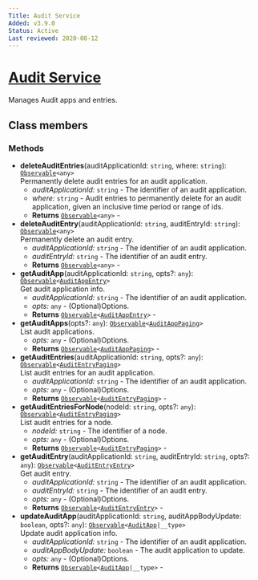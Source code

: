 ```yaml
---
Title: Audit Service
Added: v3.9.0
Status: Active
Last reviewed: 2020-08-12
---
```


# [Audit Service](../../../lib/content-services/src/lib/audit/audit.service.ts "Defined in audit.service.ts")

Manages Audit apps and entries.

## Class members

### Methods

-   **deleteAuditEntries**(auditApplicationId: `string`, where: `string`): [`Observable`](http://reactivex.io/documentation/observable.html)`<any>`<br/>
    Permanently delete audit entries for an audit application.
    -   _auditApplicationId:_ `string`  - The identifier of an audit application.
    -   _where:_ `string`  - Audit entries to permanently delete for an audit application, given an inclusive time period or range of ids.
    -   **Returns** [`Observable`](http://reactivex.io/documentation/observable.html)`<any>` - 
-   **deleteAuditEntry**(auditApplicationId: `string`, auditEntryId: `string`): [`Observable`](http://reactivex.io/documentation/observable.html)`<any>`<br/>
    Permanently delete an audit entry.
    -   _auditApplicationId:_ `string`  - The identifier of an audit application.
    -   _auditEntryId:_ `string`  - The identifier of an audit entry.
    -   **Returns** [`Observable`](http://reactivex.io/documentation/observable.html)`<any>` - 
-   **getAuditApp**(auditApplicationId: `string`, opts?: `any`): [`Observable`](http://reactivex.io/documentation/observable.html)`<`[`AuditAppEntry`](../../../lib/cli/node_modules/@alfresco/js-api/src/api/content-rest-api/model/auditAppEntry.ts)`>`<br/>
    Get audit application info.
    -   _auditApplicationId:_ `string`  - The identifier of an audit application.
    -   _opts:_ `any`  - (Optional)Options.
    -   **Returns** [`Observable`](http://reactivex.io/documentation/observable.html)`<`[`AuditAppEntry`](../../../lib/cli/node_modules/@alfresco/js-api/src/api/content-rest-api/model/auditAppEntry.ts)`>` - 
-   **getAuditApps**(opts?: `any`): [`Observable`](http://reactivex.io/documentation/observable.html)`<`[`AuditAppPaging`](../../../lib/cli/node_modules/@alfresco/js-api/src/api/content-rest-api/model/auditAppPaging.ts)`>`<br/>
    List audit applications.
    -   _opts:_ `any`  - (Optional)Options.
    -   **Returns** [`Observable`](http://reactivex.io/documentation/observable.html)`<`[`AuditAppPaging`](../../../lib/cli/node_modules/@alfresco/js-api/src/api/content-rest-api/model/auditAppPaging.ts)`>` - 
-   **getAuditEntries**(auditApplicationId: `string`, opts?: `any`): [`Observable`](http://reactivex.io/documentation/observable.html)`<`[`AuditEntryPaging`](../../../lib/cli/node_modules/@alfresco/js-api/src/api/content-rest-api/model/auditEntryPaging.ts)`>`<br/>
    List audit entries for an audit application.
    -   _auditApplicationId:_ `string`  - The identifier of an audit application.
    -   _opts:_ `any`  - (Optional)Options.
    -   **Returns** [`Observable`](http://reactivex.io/documentation/observable.html)`<`[`AuditEntryPaging`](../../../lib/cli/node_modules/@alfresco/js-api/src/api/content-rest-api/model/auditEntryPaging.ts)`>` - 
-   **getAuditEntriesForNode**(nodeId: `string`, opts?: `any`): [`Observable`](http://reactivex.io/documentation/observable.html)`<`[`AuditEntryPaging`](../../../lib/cli/node_modules/@alfresco/js-api/src/api/content-rest-api/model/auditEntryPaging.ts)`>`<br/>
    List audit entries for a node.
    -   _nodeId:_ `string`  - The identifier of a node.
    -   _opts:_ `any`  - (Optional)Options.
    -   **Returns** [`Observable`](http://reactivex.io/documentation/observable.html)`<`[`AuditEntryPaging`](../../../lib/cli/node_modules/@alfresco/js-api/src/api/content-rest-api/model/auditEntryPaging.ts)`>` - 
-   **getAuditEntry**(auditApplicationId: `string`, auditEntryId: `string`, opts?: `any`): [`Observable`](http://reactivex.io/documentation/observable.html)`<`[`AuditEntryEntry`](../../../lib/cli/node_modules/@alfresco/js-api/src/api/content-rest-api/model/auditEntryEntry.ts)`>`<br/>
    Get audit entry.
    -   _auditApplicationId:_ `string`  - The identifier of an audit application.
    -   _auditEntryId:_ `string`  - The identifier of an audit entry.
    -   _opts:_ `any`  - (Optional)Options.
    -   **Returns** [`Observable`](http://reactivex.io/documentation/observable.html)`<`[`AuditEntryEntry`](../../../lib/cli/node_modules/@alfresco/js-api/src/api/content-rest-api/model/auditEntryEntry.ts)`>` - 
-   **updateAuditApp**(auditApplicationId: `string`, auditAppBodyUpdate: `boolean`, opts?: `any`): [`Observable`](http://reactivex.io/documentation/observable.html)`<`[`AuditApp`](../../../lib/cli/node_modules/@alfresco/js-api/src/api/content-rest-api/model/auditApp.ts)`|__type>`<br/>
    Update audit application info.
    -   _auditApplicationId:_ `string`  - The identifier of an audit application.
    -   _auditAppBodyUpdate:_ `boolean`  - The audit application to update.
    -   _opts:_ `any`  - (Optional)Options.
    -   **Returns** [`Observable`](http://reactivex.io/documentation/observable.html)`<`[`AuditApp`](../../../lib/cli/node_modules/@alfresco/js-api/src/api/content-rest-api/model/auditApp.ts)`|__type>` -
